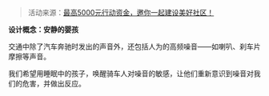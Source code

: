 > 活动来源：[最高5000元行动资金，邀你一起建设美好社区！](https://mp.weixin.qq.com/s/yuEUOOC7SULeBhIUt1TQDw)

**设计概念：安静的婴孩**

交通中除了汽车奔驰时发出的声音外，还包括人为的高频噪音——如喇叭、刹车片摩擦等声音。

我们希望用睡眠中的孩子，唤醒骑车人对噪音的敏感，让他们重新意识到噪音对我们的危害，并做出反应。
